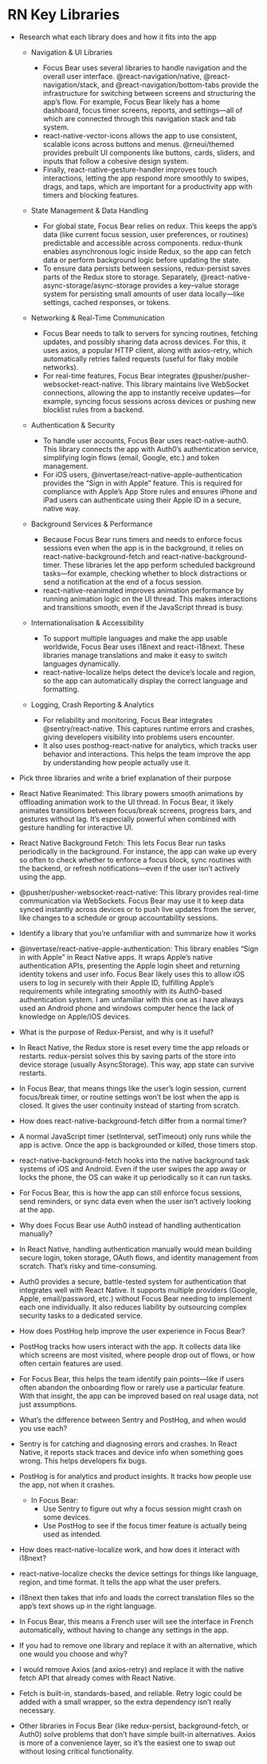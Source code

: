 # RN Key Libraries

- Research what each library does and how it fits into the app
  - Navigation & UI Libraries
    - Focus Bear uses several libraries to handle navigation and the overall
      user interface. @react-navigation/native, @react-navigation/stack, and
      @react-navigation/bottom-tabs provide the infrastructure for switching
      between screens and structuring the app’s flow. For example, Focus Bear
      likely has a home dashboard, focus timer screens, reports, and
      settings—all of which are connected through this navigation stack and tab
      system.
    - react-native-vector-icons allows the app to use consistent, scalable icons
      across buttons and menus. @rneui/themed provides prebuilt UI components
      like buttons, cards, sliders, and inputs that follow a cohesive design
      system.
    - Finally, react-native-gesture-handler improves touch interactions, letting
      the app respond more smoothly to swipes, drags, and taps, which are
      important for a productivity app with timers and blocking features.

  - State Management & Data Handling
    - For global state, Focus Bear relies on redux. This keeps the app’s data
      (like current focus session, user preferences, or routines) predictable
      and accessible across components. redux-thunk enables asynchronous logic
      inside Redux, so the app can fetch data or perform background logic before
      updating the state.
    - To ensure data persists between sessions, redux-persist saves parts of the
      Redux store to storage. Separately,
      @react-native-async-storage/async-storage provides a key–value storage
      system for persisting small amounts of user data locally—like settings,
      cached responses, or tokens.

  - Networking & Real-Time Communication
    - Focus Bear needs to talk to servers for syncing routines, fetching
      updates, and possibly sharing data across devices. For this, it uses
      axios, a popular HTTP client, along with axios-retry, which automatically
      retries failed requests (useful for flaky mobile networks).
    - For real-time features, Focus Bear integrates
      @pusher/pusher-websocket-react-native. This library maintains live
      WebSocket connections, allowing the app to instantly receive updates—for
      example, syncing focus sessions across devices or pushing new blocklist
      rules from a backend.

  - Authentication & Security
    - To handle user accounts, Focus Bear uses react-native-auth0. This library
      connects the app with Auth0’s authentication service, simplifying login
      flows (email, Google, etc.) and token management.
    - For iOS users, @invertase/react-native-apple-authentication provides the
      “Sign in with Apple” feature. This is required for compliance with Apple’s
      App Store rules and ensures iPhone and iPad users can authenticate using
      their Apple ID in a secure, native way.

  - Background Services & Performance
    - Because Focus Bear runs timers and needs to enforce focus sessions even
      when the app is in the background, it relies on
      react-native-background-fetch and react-native-background-timer. These
      libraries let the app perform scheduled background tasks—for example,
      checking whether to block distractions or send a notification at the end
      of a focus session.
    - react-native-reanimated improves animation performance by running
      animation logic on the UI thread. This makes interactions and transitions
      smooth, even if the JavaScript thread is busy.

  - Internationalisation & Accessibility
    - To support multiple languages and make the app usable worldwide, Focus
      Bear uses i18next and react-i18next. These libraries manage translations
      and make it easy to switch languages dynamically.
    - react-native-localize helps detect the device’s locale and region, so the
      app can automatically display the correct language and formatting.

  - Logging, Crash Reporting & Analytics
    - For reliability and monitoring, Focus Bear integrates
      @sentry/react-native. This captures runtime errors and crashes, giving
      developers visibility into problems users encounter.
    - It also uses posthog-react-native for analytics, which tracks user
      behavior and interactions. This helps the team improve the app by
      understanding how people actually use it.

- Pick three libraries and write a brief explanation of their purpose

- React Native Reanimated: This library powers smooth animations by offloading
  animation work to the UI thread. In Focus Bear, it likely animates transitions
  between focus/break screens, progress bars, and gestures without lag. It’s
  especially powerful when combined with gesture handling for interactive UI.

- React Native Background Fetch: This lets Focus Bear run tasks periodically in
  the background. For instance, the app can wake up every so often to check
  whether to enforce a focus block, sync routines with the backend, or refresh
  notifications—even if the user isn’t actively using the app.

- @pusher/pusher-websocket-react-native: This library provides real-time
  communication via WebSockets. Focus Bear may use it to keep data synced
  instantly across devices or to push live updates from the server, like changes
  to a schedule or group accountability sessions.

- Identify a library that you’re unfamiliar with and summarize how it works

- @invertase/react-native-apple-authentication: This library enables “Sign in
  with Apple” in React Native apps. It wraps Apple’s native authentication APIs,
  presenting the Apple login sheet and returning identity tokens and user info.
  Focus Bear likely uses this to allow iOS users to log in securely with their
  Apple ID, fulfilling Apple’s requirements while integrating smoothly with its
  Auth0-based authentication system. I am unfamiliar with this one as i have
  always used an Android phone and windows computer hence the lack of knowledge
  on Apple/IOS devices.

- What is the purpose of Redux-Persist, and why is it useful?

- In React Native, the Redux store is reset every time the app reloads or
  restarts. redux-persist solves this by saving parts of the store into device
  storage (usually AsyncStorage). This way, app state can survive restarts.
- In Focus Bear, that means things like the user’s login session, current
  focus/break timer, or routine settings won’t be lost when the app is closed.
  It gives the user continuity instead of starting from scratch.

- How does react-native-background-fetch differ from a normal timer?

- A normal JavaScript timer (setInterval, setTimeout) only runs while the app is
  active. Once the app is backgrounded or killed, those timers stop.
- react-native-background-fetch hooks into the native background task systems of
  iOS and Android. Even if the user swipes the app away or locks the phone, the
  OS can wake it up periodically so it can run tasks.
- For Focus Bear, this is how the app can still enforce focus sessions, send
  reminders, or sync data even when the user isn’t actively looking at the app.
- Why does Focus Bear use Auth0 instead of handling authentication manually?

- In React Native, handling authentication manually would mean building secure
  login, token storage, OAuth flows, and identity management from scratch.
  That’s risky and time-consuming.
- Auth0 provides a secure, battle-tested system for authentication that
  integrates well with React Native. It supports multiple providers (Google,
  Apple, email/password, etc.) without Focus Bear needing to implement each one
  individually. It also reduces liability by outsourcing complex security tasks
  to a dedicated service.

- How does PostHog help improve the user experience in Focus Bear?

- PostHog tracks how users interact with the app. It collects data like which
  screens are most visited, where people drop out of flows, or how often certain
  features are used.
- For Focus Bear, this helps the team identify pain points—like if users often
  abandon the onboarding flow or rarely use a particular feature. With that
  insight, the app can be improved based on real usage data, not just
  assumptions.

- What’s the difference between Sentry and PostHog, and when would you use each?

- Sentry is for catching and diagnosing errors and crashes. In React Native, it
  reports stack traces and device info when something goes wrong. This helps
  developers fix bugs.

- PostHog is for analytics and product insights. It tracks how people use the
  app, not when it crashes.
  - In Focus Bear:
    - Use Sentry to figure out why a focus session might crash on some devices.
    - Use PostHog to see if the focus timer feature is actually being used as
      intended.

- How does react-native-localize work, and how does it interact with i18next?

- react-native-localize checks the device settings for things like language,
  region, and time format. It tells the app what the user prefers.
- i18next then takes that info and loads the correct translation files so the
  app’s text shows up in the right language.
- In Focus Bear, this means a French user will see the interface in French
  automatically, without having to change any settings in the app.

- If you had to remove one library and replace it with an alternative, which one
  would you choose and why?

- I would remove Axios (and axios-retry) and replace it with the native fetch
  API that already comes with React Native.
- Fetch is built-in, standards-based, and reliable. Retry logic could be added
  with a small wrapper, so the extra dependency isn’t really necessary.
- Other libraries in Focus Bear (like redux-persist, background-fetch, or Auth0)
  solve problems that don’t have simple built-in alternatives. Axios is more of
  a convenience layer, so it’s the easiest one to swap out without losing
  critical functionality.

